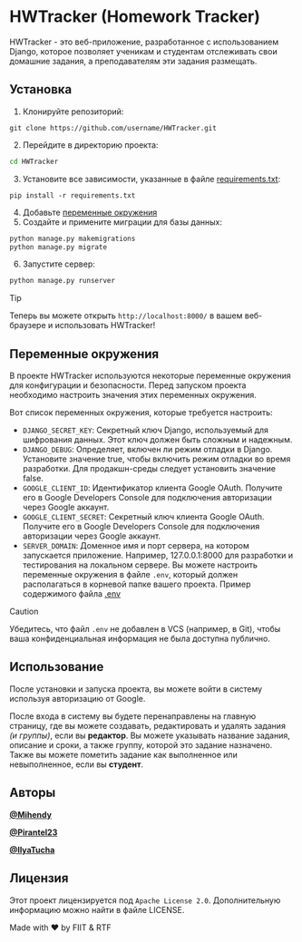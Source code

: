 # HWTracker (Homework Tracker)
HWTracker - это веб-приложение, разработанное с использованием Django, которое позволяет ученикам и студентам отслеживать свои домашние задания, а преподавателям эти задания размещать.

## Установка
1. Клонируйте репозиторий:
```git
git clone https://github.com/username/HWTracker.git
```
2. Перейдите в директорию проекта:
```bash
cd HWTracker
```
3. Установите все зависимости, указанные в файле [requirements.txt](requirements.txt):
```pip
pip install -r requirements.txt
```
4. Добавьте [переменные окружения](#переменные-окружения)
5. Создайте и примените миграции для базы данных:
```bash
python manage.py makemigrations
python manage.py migrate
```
6. Запустите сервер:
```bash
python manage.py runserver
```
> [!TIP]
> Теперь вы можете открыть `http://localhost:8000/` в вашем веб-браузере и использовать HWTracker!

## Переменные окружения
В проекте HWTracker используются некоторые переменные окружения для конфигурации и безопасности. Перед запуском проекта необходимо настроить значения этих переменных окружения.

Вот список переменных окружения, которые требуется настроить:

- `DJANGO_SECRET_KEY`: Секретный ключ Django, используемый для шифрования данных. Этот ключ должен быть сложным и надежным.
- `DJANGO_DEBUG`: Определяет, включен ли режим отладки в Django. Установите значение true, чтобы включить режим отладки во время разработки. Для продакшн-среды следует установить значение false.
- `GOOGLE_CLIENT_ID`: Идентификатор клиента Google OAuth. Получите его в Google Developers Console для подключения авторизации через Google аккаунт.
- `GOOGLE_CLIENT_SECRET`: Секретный ключ клиента Google OAuth. Получите его в Google Developers Console для подключения авторизации через Google аккаунт.
- `SERVER_DOMAIN`: Доменное имя и порт сервера, на котором запускается приложение. Например, 127.0.0.1:8000 для разработки и тестирования на локальном сервере.
Вы можете настроить переменные окружения в файле `.env`, который должен располагаться в корневой папке вашего проекта. Пример содержимого файла [.env](example.env)

> [!CAUTION]
> Убедитесь, что файл `.env` не добавлен в VCS (например, в Git), чтобы ваша конфиденциальная информация не была доступна публично.

## Использование
После установки и запуска проекта, вы можете войти в систему используя авторизацию от Google.

После входа в систему вы будете перенаправлены на главную страницу, где вы можете создавать, редактировать и удалять задания _(и группы)_, если вы **редактор**. Вы можете указывать название задания, описание и сроки, а также группу, которой это задание назначено. Также вы можете пометить задание как выполненное или невыполненное, если вы **студент**.

## Авторы
  **[@Mihendy](https://github.com/Mihendy)**

  **[@Pirantel23](https://github.com/Pirantel23)**
  
  **[@IlyaTucha](https://github.com/IlyaTucha)**
  
## Лицензия
Этот проект лицензируется под `Apache License 2.0`. Дополнительную информацию можно найти в файле LICENSE.

Made with ❤️ by FIIT & RTF
